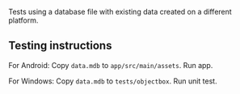 Tests using a database file with existing data created on a different platform.

## Testing instructions

For Android: Copy `data.mdb` to `app/src/main/assets`. Run app.

For Windows: Copy `data.mdb` to `tests/objectbox`. Run unit test.